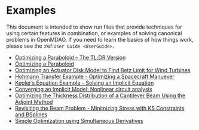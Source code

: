 # Examples

This document is intended to show run files that provide
techniques for using certain features in combination, or examples of solving canonical problems in OpenMDAO.
If you need to learn the basics of how things work, please see the :ref:`User Guide <UserGuide>`.

- [Optimizing a Paraboloid – The TL;DR Version](tldr_paraboloid.ipynb)
- [Optimizing a Paraboloid](paraboloid.ipynb)
- [Optimizing an Actuator Disk Model to Find Betz Limit for Wind Turbines](betz_limit.ipynb)
- [Hohmann Transfer Example - Optimizing a Spacecraft Manuever](hohmann_transfer/hohmann_transfer.ipynb)
- [Kepler’s Equation Example - Solving an Implicit Equation](keplers_equation.ipynb)
- [Converging an Implicit Model: Nonlinear circuit analysis](circuit_analysis_examples.ipynb)
- [Optimizing the Thickness Distribution of a Cantilever Beam Using the Adjoint Method](beam_optimization_example.ipynb)
- [Revisiting the Beam Problem - Minimizing Stress with KS Constraints and BSplines](beam_optimization_example_part_2.ipynb)
- [Simple Optimization using Simultaneous Derivatives](simul_deriv_example.ipynb)

